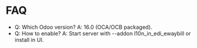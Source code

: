 # FAQ

- Q: Which Odoo version? A: 16.0 (OCA/OCB packaged).
- Q: How to enable? A: Start server with --addon l10n_in_edi_ewaybill or install in UI.
